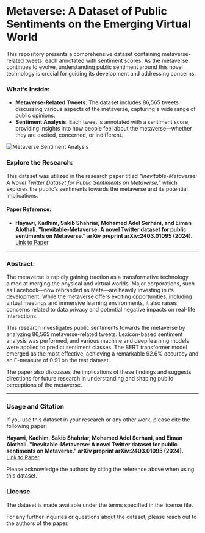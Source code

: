 # Metaverse: A Dataset of Public Sentiments on the Emerging Virtual World

This repository presents a comprehensive dataset containing metaverse-related tweets, each annotated with sentiment scores. As the metaverse continues to evolve, understanding public sentiment around this novel technology is crucial for guiding its development and addressing concerns.

### What’s Inside:

- **Metaverse-Related Tweets**: The dataset includes 86,565 tweets discussing various aspects of the metaverse, capturing a wide range of public opinions.
- **Sentiment Analysis**: Each tweet is annotated with a sentiment score, providing insights into how people feel about the metaverse—whether they are excited, concerned, or indifferent.

![Metaverse Sentiment Analysis](https://user-images.githubusercontent.com/47560178/180660840-96e16e5a-7355-4dcb-bd5c-cf0e8c9daaf5.png)

### Explore the Research:

This dataset was utilized in the research paper titled *"Inevitable-Metaverse: A Novel Twitter Dataset for Public Sentiments on Metaverse,"* which explores the public’s sentiments towards the metaverse and its potential implications.

#### Paper Reference:
- **Hayawi, Kadhim, Sakib Shahriar, Mohamed Adel Serhani, and Eiman Alothali. "Inevitable-Metaverse: A novel Twitter dataset for public sentiments on Metaverse." arXiv preprint arXiv:2403.01095 (2024).**  
  [Link to Paper](https://arxiv.org/abs/2403.01095)

---

### Abstract:

The metaverse is rapidly gaining traction as a transformative technology aimed at merging the physical and virtual worlds. Major corporations, such as Facebook—now rebranded as Meta—are heavily investing in its development. While the metaverse offers exciting opportunities, including virtual meetings and immersive learning environments, it also raises concerns related to data privacy and potential negative impacts on real-life interactions.

This research investigates public sentiments towards the metaverse by analyzing 86,565 metaverse-related tweets. Lexicon-based sentiment analysis was performed, and various machine and deep learning models were applied to predict sentiment classes. The BERT transformer model emerged as the most effective, achieving a remarkable 92.6% accuracy and an F-measure of 0.91 on the test dataset.

The paper also discusses the implications of these findings and suggests directions for future research in understanding and shaping public perceptions of the metaverse.

---

### Usage and Citation

If you use this dataset in your research or any other work, please cite the following paper:

**Hayawi, Kadhim, Sakib Shahriar, Mohamed Adel Serhani, and Eiman Alothali. "Inevitable-Metaverse: A novel Twitter dataset for public sentiments on Metaverse." arXiv preprint arXiv:2403.01095 (2024).**  
[Link to Paper](https://arxiv.org/abs/2403.01095)

Please acknowledge the authors by citing the reference above when using this dataset.

### License
The dataset is made available under the terms specified in the license file.

For any further inquiries or questions about the dataset, please reach out to the authors of the paper.
